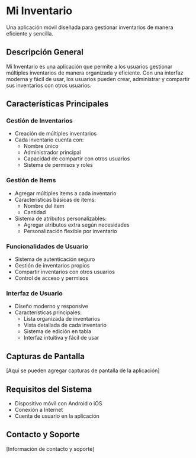 # Mi Inventario

Una aplicación móvil diseñada para gestionar inventarios de manera eficiente y sencilla.

## Descripción General

Mi Inventario es una aplicación que permite a los usuarios gestionar múltiples inventarios de manera organizada y eficiente. Con una interfaz moderna y fácil de usar, los usuarios pueden crear, administrar y compartir sus inventarios con otros usuarios.

## Características Principales

### Gestión de Inventarios

- Creación de múltiples inventarios
- Cada inventario cuenta con:
  - Nombre único
  - Administrador principal
  - Capacidad de compartir con otros usuarios
  - Sistema de permisos y roles

### Gestión de Items

- Agregar múltiples items a cada inventario
- Características básicas de items:
  - Nombre del item
  - Cantidad
- Sistema de atributos personalizables:
  - Agregar atributos extra según necesidades
  - Personalización flexible por inventario

### Funcionalidades de Usuario

- Sistema de autenticación seguro
- Gestión de inventarios propios
- Compartir inventarios con otros usuarios
- Control de acceso y permisos

### Interfaz de Usuario

- Diseño moderno y responsive
- Características principales:
  - Lista organizada de inventarios
  - Vista detallada de cada inventario
  - Sistema de edición en tabla
  - Interfaz intuitiva y fácil de usar

## Capturas de Pantalla

[Aquí se pueden agregar capturas de pantalla de la aplicación]

## Requisitos del Sistema

- Dispositivo móvil con Android o iOS
- Conexión a Internet
- Cuenta de usuario en la aplicación

## Contacto y Soporte

[Información de contacto y soporte]
